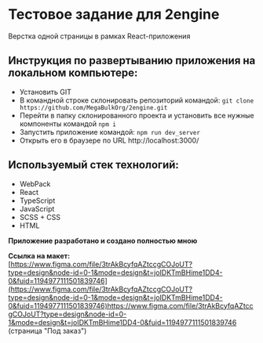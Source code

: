 # Тестовое задание для 2engine

Верстка одной страницы в рамках React-приложения

## Инструкция по развертыванию приложения на локальном компьютере:

- Установить GIT
- В командной строке склонировать репозиторий командой: `git clone https://github.com/MegaBulkOrg/2engine.git`
- Перейти в папку склонированного проекта и установить все нужные компоненты командой `npm i`
- Запустить приложение командой: `npm run dev_server`
- Открыть его в браузере по URL http://localhost:3000/

## Используемый стек технологий:

- WebPack
- React
- TypeScript
- JavaScript
- SCSS + CSS
- HTML

**Приложение разработано и создано полностью мною**

**Ссылка на макет:** [https://www.figma.com/file/3trAkBcyfqAZtccgCOJoUT?type=design&node-id=0-1&mode=design&t=joIDKTmBHime1DD4-0&fuid=1194977111501839746](https://www.figma.com/file/3trAkBcyfqAZtccgCOJoUT?type=design&node-id=0-1&mode=design&t=joIDKTmBHime1DD4-0&fuid=1194977111501839746)https://www.figma.com/file/3trAkBcyfqAZtccgCOJoUT?type=design&node-id=0-1&mode=design&t=joIDKTmBHime1DD4-0&fuid=1194977111501839746 (страница "Под заказ")
